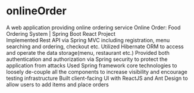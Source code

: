 # onlineOrder
A web application providing online ordering service
Online Order: Food Ordering System | Spring Boot React Project                                      
Implemented Rest API via Spring MVC including registration, menu searching and ordering, checkout etc. 
Utilized Hibernate ORM to access and operate the data storage(menu, restaurant etc.)
Provided both authentication and authorization via Spring security to protect the application from attacks
Used Spring framework core technologies to loosely de-couple all the components to increase visibility and encourage testing infrastructure
Built client-facing UI with ReactJS and Ant Design to allow users to add items and place orders
